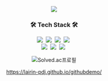 <div align="center">
  <img src="https://capsule-render.vercel.app/api?type=soft&color=auto&height=100&section=header&text=Dongjun-Park&fontSize=50&animation=twinkling"/>
  <br>
  
  <h3 align="center">🛠 Tech Stack 🛠</h3>
  <img src="https://img.shields.io/badge/Python-3766AB?style=flat-square&logo=Python&logoColor=white"/></a>&nbsp 
  <img src="https://img.shields.io/badge/Java-007396?style=flat-square&logo=Java&logoColor=white"/></a>&nbsp 
  <img src="https://img.shields.io/badge/C++-00599C?style=flat-square&logo=C%2B%2B&logoColor=white"/></a>&nbsp 
  <img src="https://img.shields.io/badge/C-A8B9CC?style=flat-square&logo=C&logoColor=white"/></a>&nbsp 
  <br>
  <img src="https://img.shields.io/badge/Mysql-E6B91E?style=flat-square&logo=MySql&logoColor=white"/></a>&nbsp 
  <img src="https://img.shields.io/badge/HyperledgerFabric-DB3552?style=flat-square&logo=Hulu&logoColor=white"/></a>&nbsp 
  <img src="https://img.shields.io/badge/aws-333664?style=flat-square&logo=amazon-aws&logoColor=white"/></a>&nbsp 
  <br>
  
  ![Solved.ac프로필](http://mazassumnida.wtf/api/v2/generate_badge?boj=pdj9696)
  <br>

  https://lairin-pdj.github.io/githubdemo/

</div>

